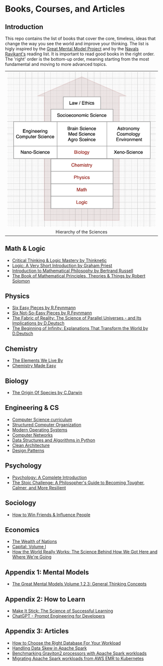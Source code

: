 # Books, Courses, and Articles 

##  Introduction
This repo contains the list of books that cover the core, timeless, ideas that change the way you see the world and improve your thinking. The list is higly inspired by the [Great Mental Model Project](https://fs.blog/tgmm/) and by the [Navals Ravikant's](https://www.navalmanack.com/navals-recommended-reading) reading list. It is important to read good books in the right order. The 'right' order is the bottom-up order, meaning starting from the most fundamental and moving to more advanced topics.

<table width="256px">
  <tr>
    <td><img src="./books/my-recommended-books/science-chart.png"/></td>
  </tr>
  <tr><td align="center">Hierarchy of the Sciences</td></tr>
</table>  

## Math & Logic
- [Critical Thinking & Logic Mastery by Thinknetic](./critical-thinking-logic/)
- [Logic: A Very Short Introduction by Graham Priest](https://www.amazon.com/Logic-Very-Short-Introduction-Introductions-ebook/dp/B075KB9C3W/ref=tmm_kin_swatch_0?_encoding=UTF8&qid=&sr=)
- [Introduction to Mathematical Philosophy by Bertrand Russell](https://amazon.com/Introduction-Mathematical-Philosophy-Bertrand-Russell-ebook/dp/B09Y5LNHL9/ref=sr_1_1?crid=2M5WXZ21HBOXN&keywords=Introduction+to+Mathematical+Philosophy&qid=1692297327&sprefix=introduction+to+mathematical+philosophy%2Caps%2C320&sr=8-1)
- [The Book of Mathematical Principles, Theories & Things by Robert Solomon ](https://www.amazon.com/Little-Mathematical-Principles-Theories-Things-ebook/dp/B09NPBQR7Z/ref=zg_bs_g_159760011_sccl_1/134-1659129-0569007?psc=1#customerReviews)

## Physics
- [Six Easy Pieces by R.Feynmann](./six-easy-pieces/)
- [Six Not-So-Easy Pieces by R.Feynmann](https://www.amazon.com/Six-Not-So-Easy-Pieces-Einstein%C2%92s-Relativity/dp/0465025269/ref=pd_bxgy_img_sccl_1/141-0597453-4528805?pd_rd_w=xJbAD&pf_rd_p=6b3eefea-7b16-43e9-bc45-2e332cbf99da&pf_rd_r=H0HJ5P4VTYHZ0DHMDAT7&pd_rd_r=02460b82-28c5-4314-8061-59ade3815d13&pd_rd_wg=huVci&pd_rd_i=0465025269&psc=1)
- [The Fabric of Reality: The Science of Parallel Universes - and Its Implications by D.Deutsch](https://www.amazon.com/The-Fabric-of-Reality-audiobook/dp/B07L5XWD7X/ref=sr_1_1?crid=2B7Y3MVVA6X57&keywords=the+fabric+of+reality&qid=1684136431&sprefix=the+fabric+of+reality%2Caps%2C226&sr=8-1)
- [The Beginning of Infinity: Explanations That Transform the World by D.Deutsch](https://www.amazon.com/The-Beginning-of-Infinity-audiobook/dp/B005HTYBCM/ref=sr_1_4?crid=2B7Y3MVVA6X57&keywords=the+fabric+of+reality&qid=1684136469&sprefix=the+fabric+of+reality%2Caps%2C226&sr=8-4)

## Chemistry
- [The Elements We Live By](https://www.amazon.com/Elements-Live-Potassium-Surprising-Superpowers-ebook/dp/B07WK5PXX8/ref=zg_bs_13570_2/141-0597453-4528805?pd_rd_i=B07WK5PXX8&psc=1)
- [Chemistry Made Easy](https://www.amazon.com/Chemistry-Made-Easy-Illustrated-Students/dp/1952914051/ref=zg_bs_13570_7/141-0597453-4528805?pd_rd_i=1952914051&psc=1)

## Biology
- [The Origin Of Species by C.Darwin](https://www.amazon.com/Origin-Species-150th-Anniversary-ebook/dp/B002JF1N0A/ref=sr_1_1?crid=2X7AD1IYNKQF3&keywords=darwin&qid=1649534334&s=digital-text&sprefix=darwin%2Cdigital-text%2C222&sr=1-1)

## Engineering & CS
- [Computer Science curriculum](./my-recommended-books/cs-curriculum.md)
- [Structured Computer Organization](https://www.amazon.com/gp/product/B00IZ0B7YA/ref=dbs_a_def_rwt_hsch_vapi_taft_p1_i1)
- [Modern Operating Systems](https://www.amazon.com/gp/product/B013ROUMBM/ref=dbs_a_def_rwt_hsch_vapi_taft_p1_i4)
- [Computer Networks](https://www.amazon.com/gp/product/0132126958/ref=dbs_a_def_rwt_hsch_vapi_taft_p1_i3)
- [Data Structures and Algorithms in Python](./python-data-structures/)
- [Clean Architecture](./clean-architecture/)
- [Design Patterns](https://www.amazon.com/Design-Patterns-Elements-Reusable-Object-Oriented/dp/0201633612/ref=sr_1_1?keywords=design+patterns&qid=1650258328&s=books&sprefix=design+pa%2Cstripbooks-intl-ship%2C286&sr=1-1) 


## Psychology
- [Psychology: A Complete Introduction](https://www.amazon.com/Psychology-Complete-Introduction-Teach-Yourself-ebook/dp/B012DFWI4A/ref=sr_1_14?crid=NUY9QDK9NFGB&keywords=psychology&qid=1649534670&s=digital-text&sprefix=psychology%2Cdigital-text%2C217&sr=1-14)
- [The Stoic Challenge: A Philosopher's Guide to Becoming Tougher, Calmer, and More Resilient](https://www.amazon.com/Stoic-Challenge-Philosophers-Becoming-Resilient-ebook/dp/B07P9DC6TY/ref=tmm_kin_swatch_0?_encoding=UTF8&qid=1649534731&sr=8-2)

## Sociology
- [How to Win Friends & Influence People](https://www.amazon.com/How-Win-Friends-Influence-People/dp/B0006IU7JK/ref=sr_1_1?keywords=dale+carnegie&qid=1649534970&s=books&sprefix=dale+ca%2Cstripbooks-intl-ship%2C194&sr=1-1)

## Economics
- [The Wealth of Nations](https://www.amazon.com/Wealth-Nations-Adam-Smith-ebook/dp/B08NPXBLYQ/ref=sr_1_1?crid=1MIER4Z2V7R2C&keywords=wealth+of+nations&qid=1649534408&s=digital-text&sprefix=wealth%2Cdigital-text%2C211&sr=1-1)
- [Capital: Volume I](https://www.amazon.com/Capital-Critique-Political-Economy-Kapital-ebook/dp/B002XHNMN0/ref=tmm_kin_swatch_0?_encoding=UTF8&qid=1649534564&sr=1-1)
- [How the World Really Works: The Science Behind How We Got Here and Where We're Going](./how-the-world-works/)

## Appendix 1: Mental Models
- [The Great Mental Models Volume 1,2,3: General Thinking Concepts](https://www.amazon.com/gp/product/B07P79P8ST/ref=as_li_qf_asin_il_tl?tag=farnamstreet-20&ie=UTF8&linkId=883df32fb862d9a4407c00d334c46272&geniuslink=true)

## Appendix 2: How to Learn
- [Make It Stick: The Science of Successful Learning](https://www.amazon.com/Make-Stick-Peter-C-Brown-ebook/dp/B00JQ3FN7M/ref=sr_1_1?crid=1RXR8D5UCJL8T&keywords=Make+It+Stick%3A+The+Science+of+Successful+Learning&qid=1649536700&s=digital-text&sprefix=make+it+stick+the+science+of+successful+learning%2Cdigital-text%2C286&sr=1-1)
- [ChatGPT - Prompt Engineering for Developers](./chatgpt-promt-engineering/README.md)

## Appendix 3: Articles
- [How to Choose the Right Database For Your Workload](./how-to-choose-database/README.md)
- [Handling Data Skew in Apache Spark](https://itnext.io/handling-data-skew-in-apache-spark-9f56343e58e8)
- [Benchmarking Graviton2 processors with Apache Spark workloads](https://dima-statz.medium.com/benchmarking-graviton2-processors-with-apache-spark-workloads-4bd9415374e7)
- [Migrating Apache Spark workloads from AWS EMR to Kubernetes](https://itnext.io/migrating-apache-spark-workloads-from-aws-emr-to-kubernetes-463742b49fda)



